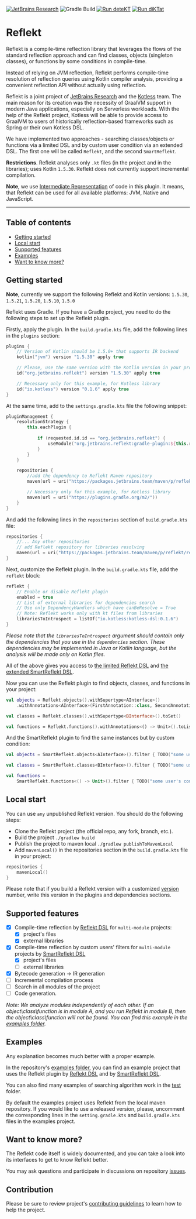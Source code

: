 [![JetBrains Research](https://jb.gg/badges/research.svg)](https://confluence.jetbrains.com/display/ALL/JetBrains+on+GitHub)
![Gradle Build](https://github.com/nbirillo/reflekt/workflows/Gradle%20Build/badge.svg?branch=master)
[![Run deteKT](https://github.com/JetBrains-Research/reflekt/actions/workflows/detekt.yml/badge.svg)](https://github.com/JetBrains-Research/reflekt/actions/workflows/detekt.yml)
[![Run diKTat](https://github.com/JetBrains-Research/reflekt/actions/workflows/diktat.yml/badge.svg)](https://github.com/JetBrains-Research/reflekt/actions/workflows/diktat.yml)

# Reflekt

Reflekt is a compile-time reflection library that leverages the flows of the 
standard reflection approach and can find classes, objects (singleton classes), or functions 
by some conditions in compile-time.

Instead of relying on JVM reflection, Reflekt performs compile-time resolution of reflection queries
using Kotlin compiler analysis, providing a convenient reflection API without actually using
reflection.

Reflekt is a joint project of [JetBrains Research](https://research.jetbrains.org/) and
the [Kotless](https://github.com/JetBrains/kotless) team. The main reason for its creation was the
necessity of GraalVM support in modern Java applications, especially on Serverless workloads. With
the help of the Reflekt project, Kotless will be able to provide access to GraalVM to users of
historically reflection-based frameworks such as Spring or their own Kotless DSL.

We have implemented two approaches - searching classes/objects or functions via a limited DSL 
and by custom user condition via an extended DSL. 
The first one will be called `Reflekt`, and the second `SmartReflekt`.

**Restrictions**. Reflekt analyses only `.kt` files (in the project and in the libraries); uses
Kotlin `1.5.30`. Reflekt does not currently support incremental compilation.

**Note**, we use [Intermediate Representation](https://kotlinlang.org/docs/whatsnew14.html#unified-backends-and-extensibility) of code in this plugin.
It means, that Reflekt can be used for all available platforms: JVM, Native and JavaScript.
___

## Table of contents

- [Getting started](#getting-started)
- [Local start](#local-start)
- [Supported features](#supported-features)
- [Examples](#examples)
- [Want to know more?](#want-to-know-more?)

## Getting started

**Note**, currently we support the following Reflekt and Kotlin versions:
`1.5.30`, `1.5.21`, `1.5.20`, `1.5.10`, `1.5.0`

Reflekt uses Gradle. If you have a Gradle project, you need to do the following steps to set up the Reflekt plugin.

Firstly, apply the plugin. In the `build.gradle.kts` file,
add the following lines in the `plugins` section:

```kotlin
plugins {
    // Version of Kotlin should be 1.5.0+ that supports IR backend
    kotlin("jvm") version "1.5.30" apply true

    // Please, use the same version with the Kotlin version in your project
    id("org.jetbrains.reflekt") version "1.5.30" apply true

    // Necessary only for this example, for Kotless library
    id("io.kotless") version "0.1.6" apply true
}
```

At the same time, add to the `settings.gradle.kts` file the following snippet:

```kotlin
pluginManagement {
    resolutionStrategy {
        this.eachPlugin {
            
            if (requested.id.id == "org.jetbrains.reflekt") {
                useModule("org.jetbrains.reflekt:gradle-plugin:${this.requested.version}")
            }
        }
    }

    repositories {
        //add the dependency to Reflekt Maven repository
        maven(url = uri("https://packages.jetbrains.team/maven/p/reflekt/reflekt"))

        // Necessary only for this example, for Kotless library
        maven(url = uri("https://plugins.gradle.org/m2/"))
    }
}
```
And add the following lines in the `repositories` section of `build.gradle.kts` file:

```kotlin
repositories {
    //... Any other repositories
    // add Reflekt repository for libraries resolving
    maven(url = uri("https://packages.jetbrains.team/maven/p/reflekt/reflekt"))
}
```

Next, customize the Reflekt plugin. In the `build.gradle.kts` file, add the `reflekt` block:

```kotlin
reflekt {
    // Enable or disable Reflekt plugin
    enabled = true
    // List of external libraries for dependencies search
    // Use only DependencyHandlers which have canBeResolve = True
    // Note: Reflekt works only with kt files from libraries
    librariesToIntrospect = listOf("io.kotless:kotless-dsl:0.1.6")
}
```

_Please note that the `librariesToIntrospect` argument should contain only the dependencies that you
use in the `dependencies` section. These dependencies may be implemented in Java or Kotlin language,
but the analysis will be made only on Kotlin files._


All of the above gives you access to [the limited  Reflekt DSL](./reflekt-dsl/src/main/kotlin/org/jetbrains/reflekt/Reflekt.kt) and [the extended SmartReflekt DSL](./reflekt-dsl/src/main/kotlin/org/jetbrains/reflekt/SmartReflekt.kt).

Now you can use the Reflekt plugin to find objects, classes, and functions in your project:

```kotlin
val objects = Reflekt.objects().withSupertype<AInterface>()
    .withAnnotations<AInterface>(FirstAnnotation::class, SecondAnnotation::class).toList()

val classes = Reflekt.classes().withSupertype<BInterface>().toSet()

val functions = Reflekt.functions().withAnnotations<() -> Unit>().toList()
```

And the SmartReflekt plugin to find the same instances but by custom condition:

```kotlin
val objects = SmartReflekt.objects<AInterface>().filter { TODO("some user's condition") }.resolve()

val classes = SmartReflekt.classes<BInterface>().filter { TODO("some user's condition") }.resolve()

val functions =
    SmartReflekt.functions<() -> Unit>().filter { TODO("some user's condition") }.toList()
```

## Local start

You can use `any` unpublished Reflekt version. You should do the following steps:

- Clone the Reflekt project (the official repo, any fork, branch, etc.).
- Build the project `./gradlew build`
- Publish the project to maven local `./gradlew publishToMavenLocal`
- Add `mavenLocal()` in the repositories section in the `build.gradle.kts` file in your project:

```kotlin
repositories {
    mavenLocal()
}
```

Please note that if you build a Reflekt version with a customized
[version](https://github.com/JetBrains-Research/reflekt/blob/master/build.gradle.kts#L4) number,
write this version in the plugins and dependencies sections.

## Supported features

- [x] Compile-time reflection by [Reflekt DSL](./reflekt-dsl/src/main/kotlin/org/jetbrains/reflekt/Reflekt.kt)
  for `multi-module` projects:
    - [x] project's files
    - [x] external libraries
- [x] Compile-time reflection by custom users' filters for `multi-module` projects
  by [SmartReflekt DSL](./reflekt-dsl/src/main/kotlin/org/jetbrains/reflekt/SmartReflekt.kt)
    - [x] project's files
    - [ ] external libraries
- [x] Bytecode generation -> IR generation
- [ ] Incremental compilation process
- [ ] Search in all modules of the project
- [ ] Code generation.

_Note: We analyze modules independently of each other. If an object\class\function is in module A,
and you run Reflekt in module B, then the object\class\function will not be found. You can find this
example in the [examples folder](./examples)._

## Examples

Any explanation becomes much better with a proper example.

In the repository's [examples folder](./examples), you can find an example project that uses the
Reflekt plugin by [Reflekt DSL](./reflekt-dsl/src/main/kotlin/org/jetbrains/reflekt/Reflekt.kt)
and by [SmartReflekt DSL](./reflekt-dsl/src/main/kotlin/org/jetbrains/reflekt/SmartReflekt.kt).

You can also find many examples of searching algorithm work in the [test](./reflekt-plugin/src/test)
folder.

By default the examples project uses Reflekt from the local maven repository. 
If you would like to use a released version, please, 
uncomment the corresponding lines in the `setting.gradle.kts` and `build.gradle.kts` files in the examples project.

## Want to know more?

The Reflekt code itself is widely documented, and you can take a look into its interfaces to get to
know Reflekt better.

You may ask questions and participate in discussions on
repository [issues](https://github.com/JetBrains-Research/reflekt/issues).

## Contribution

Please be sure to review project's [contributing guidelines](./docs/contributing.md) to learn how to help the project.

